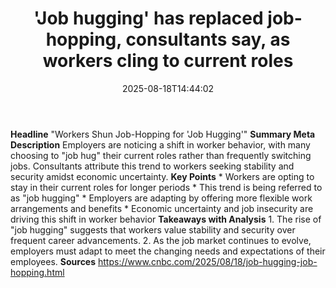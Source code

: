 ﻿---
title: "'Job hugging' has replaced job-hopping, consultants say, as workers cling to current roles"
date: "2025-08-18T14:44:02"
category: "Markets"
summary: ""
slug: "job hugging has replaced jobhopping consultants say as worke"
source_urls:
  - "https://www.cnbc.com/2025/08/18/job-hugging-job-hopping.html"
seo:
  title: "'Job hugging' has replaced job-hopping, consultants say, as workers cling to current roles | Hash n Hedge"
  description: ""
  keywords: ["news", "markets", "brief"]
---
**Headline** "Workers Shun Job-Hopping for 'Job Hugging'"  **Summary Meta Description** Employers are noticing a shift in worker behavior, with many choosing to "job hug" their current roles rather than frequently switching jobs. Consultants attribute this trend to workers seeking stability and security amidst economic uncertainty.  **Key Points**  * Workers are opting to stay in their current roles for longer periods * This trend is being referred to as "job hugging" * Employers are adapting by offering more flexible work arrangements and benefits * Economic uncertainty and job insecurity are driving this shift in worker behavior  **Takeaways with Analysis**  1. The rise of "job hugging" suggests that workers value stability and security over frequent career advancements. 2. As the job market continues to evolve, employers must adapt to meet the changing needs and expectations of their employees.  **Sources** https://www.cnbc.com/2025/08/18/job-hugging-job-hopping.html 
